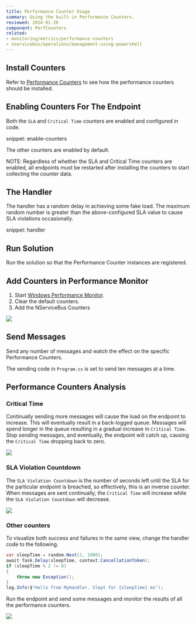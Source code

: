 ```yaml
---
title: Performance Counter Usage
summary: Using the built-in Performance Counters.
reviewed: 2024-01-26
component: PerfCounters
related:
- monitoring/metrics/performance-counters
- nservicebus/operations/management-using-powershell
---
```



## Install Counters

Refer to [Performance Counters](/monitoring/metrics/performance-counters.md) to see how the performance counters should be installed.

## Enabling Counters For The Endpoint

Both the `SLA` and `Critical Time` counters are enabled and configured in code.

snippet: enable-counters

The other counters are enabled by default.

NOTE: Regardless of whether the SLA and Critical Time counters are enabled, all endpoints must be restarted after installing the counters to start collecting the counter data.


## The Handler

The handler has a random delay in achieving some fake load. The maximum random number is greater than the above-configured SLA value to cause SLA violations occasionally.

snippet: handler

## Run Solution

Run the solution so that the Performance Counter instances are registered.

## Add Counters in Performance Monitor

 1. Start [Windows Performance Monitor](https://technet.microsoft.com/en-au/library/cc749249.aspx).
 1. Clear the default counters.
 1. Add the NServiceBus Counters

![](./add-counters.png)

## Send Messages

Send any number of messages and watch the effect on the specific Performance Counters.

The sending code in `Program.cs` is set to send ten messages at a time.

## Performance Counters Analysis

### Critical Time

Continually sending more messages will cause the load on the endpoint to increase. This will eventually result in a back-logged queue. Messages will spend longer in the queue resulting in a gradual increase in `Critical Time`. Stop sending messages, and eventually, the endpoint will catch up, causing the `Critical Time` dropping back to zero.

![](./critical-time.png)


### SLA Violation Countdown

The `SLA Violation Countdown` is the number of seconds left until the SLA for the particular endpoint is breached, so effectively, this is an inverse counter. When messages are sent continually, the `Critical Time` will increase while the `SLA Violation Countdown` will decrease.

![](./sla-countdown.png)


### Other counters

To visualize both success and failures in the same view, change the handler code to the following.

```cs
var sleepTime = random.Next(1, 1000);
await Task.Delay(sleepTime, context.CancellationToken);
if (sleepTime % 2 != 0)
{
    throw new Exception();
}
log.Info($"Hello from MyHandler. Slept for {sleepTime} ms");
```

Run the endpoint and send some messages and monitor the results of all the performance counters.

![](./other-counters.png)
